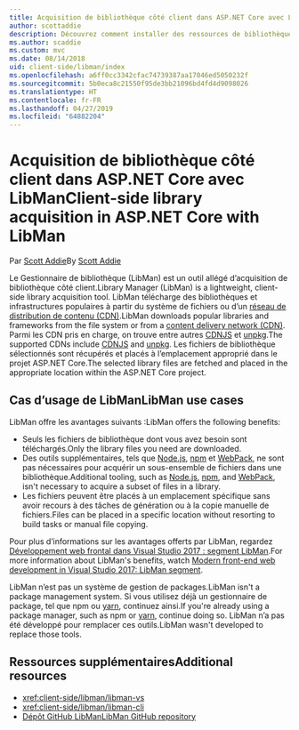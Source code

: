 ```yaml
---
title: Acquisition de bibliothèque côté client dans ASP.NET Core avec LibMan
author: scottaddie
description: Découvrez comment installer des ressources de bibliothèque côté client dans un projet ASP.NET Core à l’aide du Gestionnaire de bibliothèque (LibMan).
ms.author: scaddie
ms.custom: mvc
ms.date: 08/14/2018
uid: client-side/libman/index
ms.openlocfilehash: a6ff0cc3342cfac74739387aa17046ed5050232f
ms.sourcegitcommit: 5b0eca8c21550f95de3bb21096bd4fd4d9098026
ms.translationtype: HT
ms.contentlocale: fr-FR
ms.lasthandoff: 04/27/2019
ms.locfileid: "64882204"
---
```

# <a name="client-side-library-acquisition-in-aspnet-core-with-libman"></a><span data-ttu-id="9c7eb-103">Acquisition de bibliothèque côté client dans ASP.NET Core avec LibMan</span><span class="sxs-lookup"><span data-stu-id="9c7eb-103">Client-side library acquisition in ASP.NET Core with LibMan</span></span>

<span data-ttu-id="9c7eb-104">Par [Scott Addie](https://twitter.com/Scott_Addie)</span><span class="sxs-lookup"><span data-stu-id="9c7eb-104">By [Scott Addie](https://twitter.com/Scott_Addie)</span></span>

<span data-ttu-id="9c7eb-105">Le Gestionnaire de bibliothèque (LibMan) est un outil allégé d’acquisition de bibliothèque côté client.</span><span class="sxs-lookup"><span data-stu-id="9c7eb-105">Library Manager (LibMan) is a lightweight, client-side library acquisition tool.</span></span> <span data-ttu-id="9c7eb-106">LibMan télécharge des bibliothèques et infrastructures populaires à partir du système de fichiers ou d’un [réseau de distribution de contenu (CDN)](https://wikipedia.org/wiki/Content_delivery_network).</span><span class="sxs-lookup"><span data-stu-id="9c7eb-106">LibMan downloads popular libraries and frameworks from the file system or from a [content delivery network (CDN)](https://wikipedia.org/wiki/Content_delivery_network).</span></span> <span data-ttu-id="9c7eb-107">Parmi les CDN pris en charge, on trouve entre autres [CDNJS](https://cdnjs.com/) et [unpkg](https://unpkg.com/#/).</span><span class="sxs-lookup"><span data-stu-id="9c7eb-107">The supported CDNs include [CDNJS](https://cdnjs.com/) and [unpkg](https://unpkg.com/#/).</span></span> <span data-ttu-id="9c7eb-108">Les fichiers de bibliothèque sélectionnés sont récupérés et placés à l’emplacement approprié dans le projet ASP.NET Core.</span><span class="sxs-lookup"><span data-stu-id="9c7eb-108">The selected library files are fetched and placed in the appropriate location within the ASP.NET Core project.</span></span>

## <a name="libman-use-cases"></a><span data-ttu-id="9c7eb-109">Cas d’usage de LibMan</span><span class="sxs-lookup"><span data-stu-id="9c7eb-109">LibMan use cases</span></span>

<span data-ttu-id="9c7eb-110">LibMan offre les avantages suivants :</span><span class="sxs-lookup"><span data-stu-id="9c7eb-110">LibMan offers the following benefits:</span></span>

* <span data-ttu-id="9c7eb-111">Seuls les fichiers de bibliothèque dont vous avez besoin sont téléchargés.</span><span class="sxs-lookup"><span data-stu-id="9c7eb-111">Only the library files you need are downloaded.</span></span>
* <span data-ttu-id="9c7eb-112">Des outils supplémentaires, tels que [Node.js](https://nodejs.org), [npm](https://www.npmjs.com) et [WebPack](https://webpack.js.org), ne sont pas nécessaires pour acquérir un sous-ensemble de fichiers dans une bibliothèque.</span><span class="sxs-lookup"><span data-stu-id="9c7eb-112">Additional tooling, such as [Node.js](https://nodejs.org), [npm](https://www.npmjs.com), and [WebPack](https://webpack.js.org), isn't necessary to acquire a subset of files in a library.</span></span>
* <span data-ttu-id="9c7eb-113">Les fichiers peuvent être placés à un emplacement spécifique sans avoir recours à des tâches de génération ou à la copie manuelle de fichiers.</span><span class="sxs-lookup"><span data-stu-id="9c7eb-113">Files can be placed in a specific location without resorting to build tasks or manual file copying.</span></span>

<span data-ttu-id="9c7eb-114">Pour plus d’informations sur les avantages offerts par LibMan, regardez [Développement web frontal dans Visual Studio 2017 : segment LibMan](https://channel9.msdn.com/Events/Build/2017/B8073#time=43m34s).</span><span class="sxs-lookup"><span data-stu-id="9c7eb-114">For more information about LibMan's benefits, watch [Modern front-end web development in Visual Studio 2017: LibMan segment](https://channel9.msdn.com/Events/Build/2017/B8073#time=43m34s).</span></span>

<span data-ttu-id="9c7eb-115">LibMan n’est pas un système de gestion de packages.</span><span class="sxs-lookup"><span data-stu-id="9c7eb-115">LibMan isn't a package management system.</span></span> <span data-ttu-id="9c7eb-116">Si vous utilisez déjà un gestionnaire de package, tel que npm ou [yarn](https://yarnpkg.com), continuez ainsi.</span><span class="sxs-lookup"><span data-stu-id="9c7eb-116">If you're already using a package manager, such as npm or [yarn](https://yarnpkg.com), continue doing so.</span></span> <span data-ttu-id="9c7eb-117">LibMan n’a pas été développé pour remplacer ces outils.</span><span class="sxs-lookup"><span data-stu-id="9c7eb-117">LibMan wasn't developed to replace those tools.</span></span>

## <a name="additional-resources"></a><span data-ttu-id="9c7eb-118">Ressources supplémentaires</span><span class="sxs-lookup"><span data-stu-id="9c7eb-118">Additional resources</span></span>

* <xref:client-side/libman/libman-vs>
* <xref:client-side/libman/libman-cli>
* [<span data-ttu-id="9c7eb-119">Dépôt GitHub LibMan</span><span class="sxs-lookup"><span data-stu-id="9c7eb-119">LibMan GitHub repository</span></span>](https://github.com/aspnet/LibraryManager)
